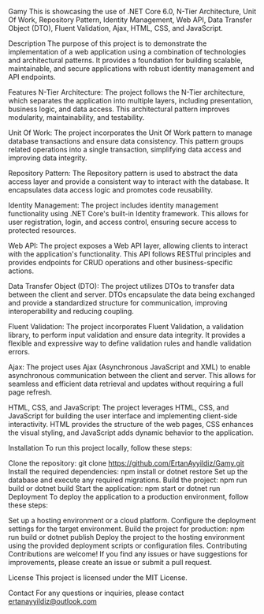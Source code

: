 Gamy
This is showcasing the use of .NET Core 6.0, N-Tier Architecture, Unit Of Work, Repository Pattern, Identity Management, Web API, Data Transfer Object (DTO), Fluent Validation, Ajax, HTML, CSS, and JavaScript.

Description
The purpose of this project is to demonstrate the implementation of a web application using a combination of technologies and architectural patterns. It provides a foundation for building scalable, maintainable, and secure applications with robust identity management and API endpoints.

Features
N-Tier Architecture: The project follows the N-Tier architecture, which separates the application into multiple layers, including presentation, business logic, and data access. This architectural pattern improves modularity, maintainability, and testability.

Unit Of Work: The project incorporates the Unit Of Work pattern to manage database transactions and ensure data consistency. This pattern groups related operations into a single transaction, simplifying data access and improving data integrity.

Repository Pattern: The Repository pattern is used to abstract the data access layer and provide a consistent way to interact with the database. It encapsulates data access logic and promotes code reusability.

Identity Management: The project includes identity management functionality using .NET Core's built-in Identity framework. This allows for user registration, login, and access control, ensuring secure access to protected resources.

Web API: The project exposes a Web API layer, allowing clients to interact with the application's functionality. This API follows RESTful principles and provides endpoints for CRUD operations and other business-specific actions.

Data Transfer Object (DTO): The project utilizes DTOs to transfer data between the client and server. DTOs encapsulate the data being exchanged and provide a standardized structure for communication, improving interoperability and reducing coupling.

Fluent Validation: The project incorporates Fluent Validation, a validation library, to perform input validation and ensure data integrity. It provides a flexible and expressive way to define validation rules and handle validation errors.

Ajax: The project uses Ajax (Asynchronous JavaScript and XML) to enable asynchronous communication between the client and server. This allows for seamless and efficient data retrieval and updates without requiring a full page refresh.

HTML, CSS, and JavaScript: The project leverages HTML, CSS, and JavaScript for building the user interface and implementing client-side interactivity. HTML provides the structure of the web pages, CSS enhances the visual styling, and JavaScript adds dynamic behavior to the application.

Installation
To run this project locally, follow these steps:

Clone the repository: git clone https://github.com/ErtanAyyildiz/Gamy.git
Install the required dependencies: npm install or dotnet restore
Set up the database and execute any required migrations.
Build the project: npm run build or dotnet build
Start the application: npm start or dotnet run
Deployment
To deploy the application to a production environment, follow these steps:

Set up a hosting environment or a cloud platform.
Configure the deployment settings for the target environment.
Build the project for production: npm run build or dotnet publish
Deploy the project to the hosting environment using the provided deployment scripts or configuration files.
Contributing
Contributions are welcome! If you find any issues or have suggestions for improvements, please create an issue or submit a pull request.

License
This project is licensed under the MIT License.

Contact
For any questions or inquiries, please contact ertanayyildiz@outlook.com
